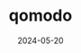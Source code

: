 ---  
layout: startup_page  
title: "qomodo"  
id: "qomodo.io"  
permalink: "/qomodoqomodo.io05202024/"  
website: "https://www.qomodo.io/"  
funding_round: "Pre-Seed"  
funding_amount: "£1.3M"  
investors: "Expeditions Fund, Amadeus Capital Partners, Auriga Cyber Ventures, Nio Advisors, McNally Capital, Ventures Together, Techstars"  
about: "qomodo develops advanced cybersecurity systems for extended Internet of Things (XIoT) environments. Their software agents use machine learning to proactively detect and prevent threats at the host level, safeguarding critical infrastructure without performance impact. This addresses the growing risk of malware and attacks targeting IoT devices."  
markets: "IoT, Cybersecurity, Fintech"  
hq: "Milan, Lombardy, Italy"  
founded_year: "2022"  
linkedin: "https://www.linkedin.com/company/qomodofintech/"  
twitter: ""  
instagram: ""  
facebook: "https://www.facebook.com/qomodopay"  
crunchbase: "https://www.crunchbase.com/organization/qomodo"  
pitchbook: "https://pitchbook.com/profiles/company/515222-29"  

date_display: "20-May-2024"  
date: "2024-05-20"

# SEO Optimization  
meta_title: "qomodo - Pre-Seed Funding (£1.3M)"  
meta_description: "qomodo, qomodo develops advanced cybersecurity systems for extended Internet of Things (XIoT) environments. Their software agents use machine learning to proa..."  
meta_keywords: "qomodo, IoT, Cybersecurity, Fintech, Pre-Seed funding"  
canonical_url: "https://startup.projectstartups.com/qomodoqomodo.io05202024/"  
---
